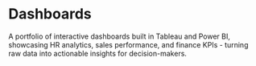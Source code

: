 # Dashboards
A portfolio of interactive dashboards built in Tableau and Power BI, showcasing HR analytics, sales performance, and finance KPIs - turning raw data into actionable insights for decision-makers.
